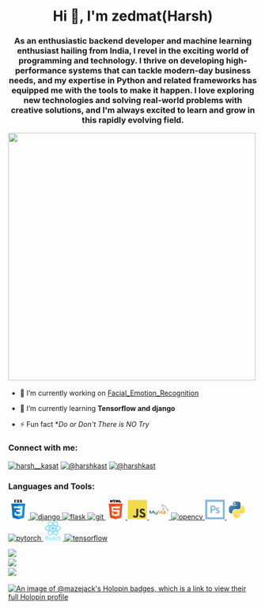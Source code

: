 <h1 align="center">Hi 👋, I'm zedmat(Harsh)</h1>
<h3 align="center">As an enthusiastic backend developer and machine learning enthusiast hailing from India, I revel in the exciting world of programming and technology. I thrive on developing high-performance systems that can tackle modern-day business needs, and my expertise in Python and related frameworks has equipped me with the tools to make it happen. I love exploring new technologies and solving real-world problems with creative solutions, and I'm always excited to learn and grow in this rapidly evolving field.</h3>

<img src="https://media.giphy.com/media/v1.Y2lkPTc5MGI3NjExN2RiY2M3N2M5YTc5NGEyYTY1ZTlhNzgwN2QwMDM5NDcxMWJmMjU2OSZjdD1z/fvx95jkua5th3YeThr/giphy.gif" width="500" height="500" />

- 🔭 I’m currently working on [Facial_Emotion_Recognition](https://github.com/harshkasat/Facial_emotions)

- 🌱 I’m currently learning **Tensorflow and django**

- ⚡ Fun fact **Do or Don't There is NO Try*                



<h3 align="left">Connect with me:</h3>
<p align="left">
<a href="https://twitter.com/harsh__kasat" target="blank"><img align="center" src="https://raw.githubusercontent.com/rahuldkjain/github-profile-readme-generator/master/src/images/icons/Social/twitter.svg" alt="harsh__kasat" height="30" width="40" /></a>
<a href="https://linkedin.com/in/@harshkast" target="blank"><img align="center" src="https://raw.githubusercontent.com/rahuldkjain/github-profile-readme-generator/master/src/images/icons/Social/linked-in-alt.svg" alt="@harshkast" height="30" width="40" /></a>
<a href="https://hashnode.com/@harshkast" target="blank"><img align="center" src="https://raw.githubusercontent.com/rahuldkjain/github-profile-readme-generator/master/src/images/icons/Social/hashnode.svg" alt="@harshkast" height="30" width="40" /></a>
</p>

<h3 align="left">Languages and Tools:</h3>
<p align="left"> <a href="https://www.w3schools.com/css/" target="_blank" rel="noreferrer"> <img src="https://raw.githubusercontent.com/devicons/devicon/master/icons/css3/css3-original-wordmark.svg" alt="css3" width="40" height="40"/> </a> <a href="https://www.djangoproject.com/" target="_blank" rel="noreferrer"> <img src="https://cdn.worldvectorlogo.com/logos/django.svg" alt="django" width="40" height="40"/> </a> <a href="https://flask.palletsprojects.com/" target="_blank" rel="noreferrer"> <img src="https://www.vectorlogo.zone/logos/pocoo_flask/pocoo_flask-icon.svg" alt="flask" width="40" height="40"/> </a> <a href="https://git-scm.com/" target="_blank" rel="noreferrer"> <img src="https://www.vectorlogo.zone/logos/git-scm/git-scm-icon.svg" alt="git" width="40" height="40"/> </a> <a href="https://www.w3.org/html/" target="_blank" rel="noreferrer"> <img src="https://raw.githubusercontent.com/devicons/devicon/master/icons/html5/html5-original-wordmark.svg" alt="html5" width="40" height="40"/> </a> <a href="https://developer.mozilla.org/en-US/docs/Web/JavaScript" target="_blank" rel="noreferrer"> <img src="https://raw.githubusercontent.com/devicons/devicon/master/icons/javascript/javascript-original.svg" alt="javascript" width="40" height="40"/> </a> <a href="https://www.mysql.com/" target="_blank" rel="noreferrer"> <img src="https://raw.githubusercontent.com/devicons/devicon/master/icons/mysql/mysql-original-wordmark.svg" alt="mysql" width="40" height="40"/> </a> <a href="https://opencv.org/" target="_blank" rel="noreferrer"> <img src="https://www.vectorlogo.zone/logos/opencv/opencv-icon.svg" alt="opencv" width="40" height="40"/> </a> <a href="https://www.photoshop.com/en" target="_blank" rel="noreferrer"> <img src="https://raw.githubusercontent.com/devicons/devicon/master/icons/photoshop/photoshop-line.svg" alt="photoshop" width="40" height="40"/> </a> <a href="https://www.python.org" target="_blank" rel="noreferrer"> <img src="https://raw.githubusercontent.com/devicons/devicon/master/icons/python/python-original.svg" alt="python" width="40" height="40"/> </a> <a href="https://pytorch.org/" target="_blank" rel="noreferrer"> <img src="https://www.vectorlogo.zone/logos/pytorch/pytorch-icon.svg" alt="pytorch" width="40" height="40"/> </a> <a href="https://reactjs.org/" target="_blank" rel="noreferrer"> <img src="https://raw.githubusercontent.com/devicons/devicon/master/icons/react/react-original-wordmark.svg" alt="react" width="40" height="40"/> </a> <a href="https://www.tensorflow.org" target="_blank" rel="noreferrer"> <img src="https://www.vectorlogo.zone/logos/tensorflow/tensorflow-icon.svg" alt="tensorflow" width="40" height="40"/> </a> </p>


![](https://github-readme-stats.vercel.app/api?username=harshkasat&theme=material-palenight&hide_border=false&include_all_commits=true&count_private=true)<br/>
![](https://github-readme-streak-stats.herokuapp.com/?user=harshkasat&theme=material-palenight&hide_border=false)<br/>
![](https://github-readme-stats.vercel.app/api/top-langs/?username=harshkasat&theme=material-palenight&hide_border=false&include_all_commits=true&count_private=true&layout=compact)

[![An image of @mazejack's Holopin badges, which is a link to view their full Holopin profile](https://holopin.me/mazejack)](https://holopin.io/@mazejack)

